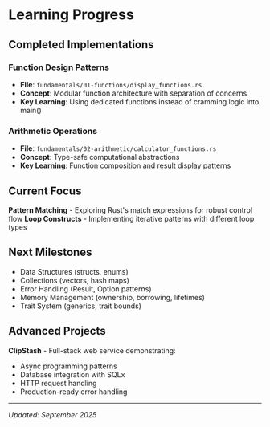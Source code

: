 # Learning Progress

## Completed Implementations

### Function Design Patterns
- **File**: `fundamentals/01-functions/display_functions.rs`
- **Concept**: Modular function architecture with separation of concerns
- **Key Learning**: Using dedicated functions instead of cramming logic into main()

### Arithmetic Operations  
- **File**: `fundamentals/02-arithmetic/calculator_functions.rs`
- **Concept**: Type-safe computational abstractions
- **Key Learning**: Function composition and result display patterns

## Current Focus

**Pattern Matching** - Exploring Rust's match expressions for robust control flow
**Loop Constructs** - Implementing iterative patterns with different loop types

## Next Milestones

- Data Structures (structs, enums)
- Collections (vectors, hash maps)  
- Error Handling (Result, Option patterns)
- Memory Management (ownership, borrowing, lifetimes)
- Trait System (generics, trait bounds)

## Advanced Projects

**ClipStash** - Full-stack web service demonstrating:
- Async programming patterns
- Database integration with SQLx
- HTTP request handling
- Production-ready error handling

---

*Updated: September 2025*
